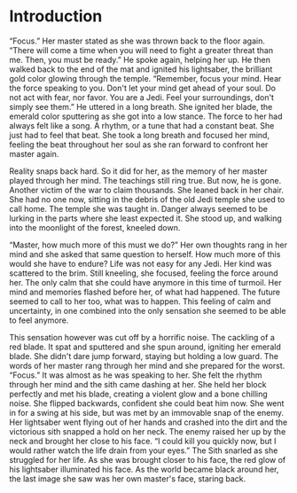 # Introduction

“Focus.” Her master stated as she was thrown back to the floor again.
“There will come a time when you will need to fight a greater threat than me.
Then, you must be ready.” He spoke again, helping her up.
He then walked back to the end of the mat and ignited his lightsaber, the brilliant gold color glowing through the temple.
“Remember, focus your mind.
Hear the force speaking to you.
Don't let your mind get ahead of your soul.
Do not act with fear, nor favor.
You are a Jedi.
Feel your surroundings, don't simply see them.” He uttered in a long breath.
She ignited her blade, the emerald color sputtering as she got into a low stance.
The force to her had always felt like a song.
A rhythm, or a tune that had a constant beat.
She just had to feel that beat.
She took a long breath and focused her mind, feeling the beat throughout her soul as she ran forward to confront her master again.

Reality snaps back hard.
So it did for her, as the memory of her master played through her mind.
The teachings still ring true.
But now, he is gone.
Another victim of the war to claim thousands.
She leaned back in her chair.
She had no one now, sitting in the debris of the old Jedi temple she used to call home.
The temple she was taught in.
Danger always seemed to be lurking in the parts where she least expected it.
She stood up, and walking into the moonlight of the forest, kneeled down.

“Master, how much more of this must we do?” Her own thoughts rang in her mind and she asked that same question to herself.
How much more of this would she have to endure?
Life was not easy for any Jedi.
Her kind was scattered to the brim.
Still kneeling, she focused, feeling the force around her.
The only calm that she could have anymore in this time of turmoil.
Her mind and memories flashed before her, of what had happened.
The future seemed to call to her too, what was to happen.
This feeling of calm and uncertainty, in one combined into the only sensation she seemed to be able to feel anymore.

This sensation however was cut off by a horrific noise.
The cackling of a red blade.
It spat and sputtered and she spun around, igniting her emerald blade.
She didn't dare jump forward, staying but holding a low guard.
The words of her master rang through her mind and she prepared for the worst.
“Focus.” It was almost as he was speaking to her.
She felt the rhythm through her mind and the sith came dashing at her.
She held her block perfectly and met his blade, creating a violent glow and a bone chilling noise.
She flipped backwards, confident she could beat him now.
She went in for a swing at his side, but was met by an immovable snap of the enemy.
Her lightsaber went flying out of her hands and crashed into the dirt and the victorious sith snapped a hold on her neck.
The enemy raised her up by the neck and brought her close to his face.
“I could kill you quickly now, but I would rather watch the life drain from your eyes.” The Sith snarled as she struggled for her life.
As she was brought closer to his face, the red glow of his lightsaber illuminated his face.
As the world became black around her, the last image she saw was her own master's face, staring back.
